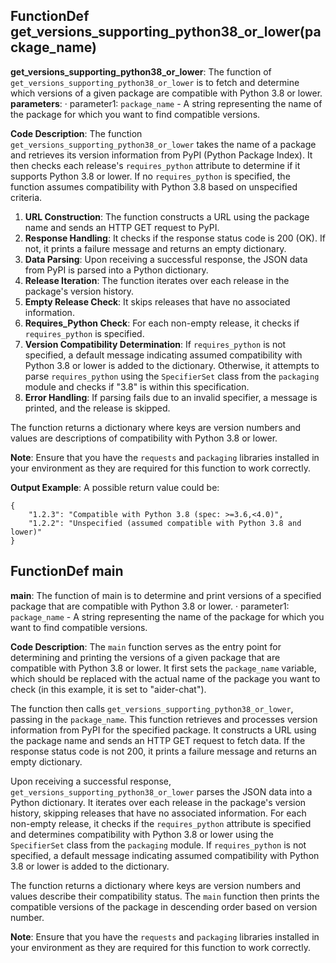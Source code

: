 ## FunctionDef get_versions_supporting_python38_or_lower(package_name)
**get_versions_supporting_python38_or_lower**: The function of `get_versions_supporting_python38_or_lower` is to fetch and determine which versions of a given package are compatible with Python 3.8 or lower.
**parameters**:
· parameter1: `package_name` - A string representing the name of the package for which you want to find compatible versions.

**Code Description**: The function `get_versions_supporting_python38_or_lower` takes the name of a package and retrieves its version information from PyPI (Python Package Index). It then checks each release's `requires_python` attribute to determine if it supports Python 3.8 or lower. If no `requires_python` is specified, the function assumes compatibility with Python 3.8 based on unspecified criteria.

1. **URL Construction**: The function constructs a URL using the package name and sends an HTTP GET request to PyPI.
2. **Response Handling**: It checks if the response status code is 200 (OK). If not, it prints a failure message and returns an empty dictionary.
3. **Data Parsing**: Upon receiving a successful response, the JSON data from PyPI is parsed into a Python dictionary.
4. **Release Iteration**: The function iterates over each release in the package's version history.
5. **Empty Release Check**: It skips releases that have no associated information.
6. **Requires_Python Check**: For each non-empty release, it checks if `requires_python` is specified.
7. **Version Compatibility Determination**: If `requires_python` is not specified, a default message indicating assumed compatibility with Python 3.8 or lower is added to the dictionary. Otherwise, it attempts to parse `requires_python` using the `SpecifierSet` class from the `packaging` module and checks if "3.8" is within this specification.
8. **Error Handling**: If parsing fails due to an invalid specifier, a message is printed, and the release is skipped.

The function returns a dictionary where keys are version numbers and values are descriptions of compatibility with Python 3.8 or lower.

**Note**: Ensure that you have the `requests` and `packaging` libraries installed in your environment as they are required for this function to work correctly.

**Output Example**: A possible return value could be:
```
{
    "1.2.3": "Compatible with Python 3.8 (spec: >=3.6,<4.0)",
    "1.2.2": "Unspecified (assumed compatible with Python 3.8 and lower)"
}
```
## FunctionDef main
**main**: The function of main is to determine and print versions of a specified package that are compatible with Python 3.8 or lower.
· parameter1: `package_name` - A string representing the name of the package for which you want to find compatible versions.

**Code Description**: 
The `main` function serves as the entry point for determining and printing the versions of a given package that are compatible with Python 3.8 or lower. It first sets the `package_name` variable, which should be replaced with the actual name of the package you want to check (in this example, it is set to "aider-chat"). 

The function then calls `get_versions_supporting_python38_or_lower`, passing in the `package_name`. This function retrieves and processes version information from PyPI for the specified package. It constructs a URL using the package name and sends an HTTP GET request to fetch data. If the response status code is not 200, it prints a failure message and returns an empty dictionary.

Upon receiving a successful response, `get_versions_supporting_python38_or_lower` parses the JSON data into a Python dictionary. It iterates over each release in the package's version history, skipping releases that have no associated information. For each non-empty release, it checks if the `requires_python` attribute is specified and determines compatibility with Python 3.8 or lower using the `SpecifierSet` class from the `packaging` module. If `requires_python` is not specified, a default message indicating assumed compatibility with Python 3.8 or lower is added to the dictionary.

The function returns a dictionary where keys are version numbers and values describe their compatibility status. The `main` function then prints the compatible versions of the package in descending order based on version number.

**Note**: Ensure that you have the `requests` and `packaging` libraries installed in your environment as they are required for this function to work correctly.
